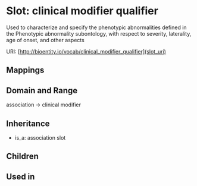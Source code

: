 # Slot: clinical modifier qualifier


Used to characterize and specify the phenotypic abnormalities defined in the Phenotypic abnormality subontology, with respect to severity, laterality, age of onset, and other aspects

URI: [http://bioentity.io/vocab/clinical_modifier_qualifier](slot_uri)
## Mappings

## Domain and Range

association -> clinical modifier
## Inheritance

 *  is_a: association slot
## Children

## Used in


